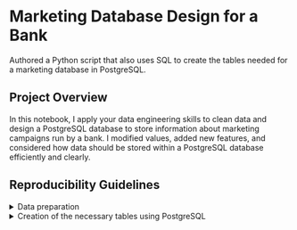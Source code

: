 # Marketing Database Design for a Bank
Authored a Python script that also uses SQL to create the tables needed for a marketing database in PostgreSQL.

## Project Overview

In this notebook, I apply your data engineering skills to clean data and design a PostgreSQL database to store information about marketing campaigns run by a bank.
I modified values, added new features, and considered how data should be stored within a PostgreSQL database efficiently and clearly.

## Reproducibility Guidelines

<details>
  <summary>Data preparation</summary>
  1. Read the source data "bank_marketing.csv" as a Pandas DataFrame. <br>
  2. Split the data into three DataFrames: one related to client data, another to campaign data, and the third referring to macroeconomics. <br>
  3. Rename the columns to more descriptive names. <br>
  4. Replacing the values in many columns and creating new columns in the campaign DataFrame. <br>
  5. Save each DataFrame into its separate csv file.
</details>

<details>
  <summary>Creation of the necessary tables using PostgreSQL</summary>
  1. Create the clients table. <br>
  2. Create the campaign table. <br>
  3. Create the economics table. <br>
</details>
